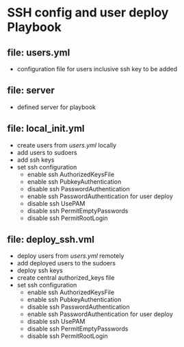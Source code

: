 # SSH config and user deploy Playbook
## file: users.yml
- configuration file for users inclusive ssh key to be added

## file: server
- defined server for playbook

## file: local_init.yml
- create users from *users.yml* locally
- add users to sudoers
- add ssh keys
- set ssh configuration
    - enable ssh AuthorizedKeysFile
    - enable ssh PubkeyAuthentication
    - disable ssh PasswordAuthentication
    - enable ssh PasswordAuthentication for user deploy
    - disable ssh UsePAM
    - disable ssh PermitEmptyPasswords
    - disable ssh PermitRootLogin

## file: deploy_ssh.vml
- deploy users from *users.yml* remotely
- add deployed users to the sudoers
- deploy ssh keys
- create central authorized_keys file
- set ssh configuration
    - enable ssh AuthorizedKeysFile
    - enable ssh PubkeyAuthentication
    - disable ssh PasswordAuthentication
    - enable ssh PasswordAuthentication for user deploy
    - disable ssh UsePAM
    - disable ssh PermitEmptyPasswords
    - disable ssh PermitRootLogin
